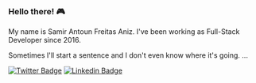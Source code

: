 ### Hello there! :video_game:

My name is Samir Antoun Freitas Aniz. I've been working as Full-Stack Developer since 2016.

Sometimes I'll start a sentence and I don't even know where it's going. ...

[![Twitter Badge](https://img.shields.io/badge/-Twitter-1ca0f1?style=flat-square&labelColor=1ca0f1&logo=twitter&logoColor=white&link=https://twitter.com/SamirAniz)](https://twitter.com/SamirAniz)
[![Linkedin Badge](https://img.shields.io/badge/-LinkedIn-blue?style=flat-square&logo=Linkedin&logoColor=white&link=https://www.linkedin.com/in/samir-antoun-freitas-aniz/)](https://www.linkedin.com/in/samir-antoun-freitas-aniz/)
